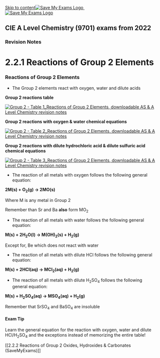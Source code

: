 [Skip to content](#content)[![Save My Exams Logo](https://v1.nitrocdn.com/kDXDIJNDOaszRbpagqNqUtquAQQkiLpO/assets/static/optimized/rev-86a1fec/wp-content/uploads/2018/06/Save-My-Exams.png) ![Save My Exams Logo](data:image/svg+xml;base64,PHN2ZyB2aWV3Qm94PSIwIDAgMTUwIDI3IiB3aWR0aD0iMTUwIiBoZWlnaHQ9IjI3IiB4bWxucz0iaHR0cDovL3d3dy53My5vcmcvMjAwMC9zdmciPjwvc3ZnPg==) ![Save My Exams Logo](https://v1.nitrocdn.com/kDXDIJNDOaszRbpagqNqUtquAQQkiLpO/assets/static/optimized/rev-86a1fec/wp-content/uploads/2020/07/Save-My-Exams-White.png)](https://www.savemyexams.co.uk/) 

<main id="main" class="clearfix ">

## CIE A Level Chemistry (9701) exams from 2022

### Revision Notes

# 2.2.1 Reactions of Group 2 Elements

### Reactions of Group 2 Elements

*   The Group 2 elements react with oxygen, water and dilute acids

**Group 2 reactions table**

[![Group 2 - Table 1_Reactions of Group 2 Elements, downloadable AS & A Level Chemistry revision notes](https://v1.nitrocdn.com/kDXDIJNDOaszRbpagqNqUtquAQQkiLpO/assets/static/optimized/rev-86a1fec/wp-content/uploads/2020/11/2.2-Group-2-Table-1_Reactions-of-Group-2-Elements.png)](https://cdn.savemyexams.co.uk/wp-content/uploads/2020/11/2.2-Group-2-Table-1_Reactions-of-Group-2-Elements.png)

**Group 2 reactions with oxygen & water chemical equations**

[![Group 2 - Table 2_Reactions of Group 2 Elements, downloadable AS & A Level Chemistry revision notes](https://v1.nitrocdn.com/kDXDIJNDOaszRbpagqNqUtquAQQkiLpO/assets/static/optimized/rev-86a1fec/wp-content/uploads/2020/11/2.2-Group-2-Table-2_Reactions-of-Group-2-Elements.png)](https://cdn.savemyexams.co.uk/wp-content/uploads/2020/11/2.2-Group-2-Table-2_Reactions-of-Group-2-Elements.png)

**Group 2 reactions with dilute hydrochloric acid & dilute sulfuric acid chemical equations**

[![Group 2 - Table 3_Reactions of Group 2 Elements, downloadable AS & A Level Chemistry revision notes](https://v1.nitrocdn.com/kDXDIJNDOaszRbpagqNqUtquAQQkiLpO/assets/static/optimized/rev-86a1fec/wp-content/uploads/2020/11/2.2-Group-2-Table-3_Reactions-of-Group-2-Elements.png)](https://cdn.savemyexams.co.uk/wp-content/uploads/2020/11/2.2-Group-2-Table-3_Reactions-of-Group-2-Elements.png)

*   The reaction of all metals with oxygen follows the following general equation:

**2M(s) + O<sub>2</sub>(g) → 2MO(s)**

Where M is any metal in Group 2

Remember than Sr and Ba **also** form MO<sub>2</sub>

*   The reaction of all metals with water follows the following general equation:

**M(s) + 2H<sub>2</sub>O(l) → M(OH)<sub>2</sub>(s) + H<sub>2</sub>(g)**

Except for, Be which does not react with water

*   The reaction of all metals with dilute HCl follows the following general equation:

**M(s) + 2HCl(aq) → MCl<sub>2</sub>(aq) + H<sub>2</sub>(g)**

*   The reaction of all metals with dilute H<sub>2</sub>SO<sub>4</sub> follows the following general equation:

**M(s) + H<sub>2</sub>SO<sub>4</sub>(aq) → MSO<sub>4</sub>(aq) + H<sub>2</sub>(g)**

Remember that SrSO<sub>4</sub> and BaSO<sub>4</sub> are insoluble

#### Exam Tip

Learn the general equation for the reaction with oxygen, water and dilute HCl/H<sub>2</sub>SO<sub>4</sub> and the exceptions instead of memorizing the entire table!

[[2.2.2 Reactions of Group 2 Oxides, Hydroxides & Carbonates (SaveMyExams)]]